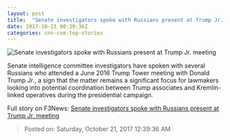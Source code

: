 ```yaml
---
layout: post
title:  "Senate investigators spoke with Russians present at Trump Jr. meeting"
date: 2017-10-21 00:39:36Z
categories: cnn-com-top-stories
---
```


![Senate investigators spoke with Russians present at Trump Jr. meeting](http://cdn.cnn.com/cnnnext/dam/assets/160601130652-march-12-2016-super-tease.jpg)

Senate intelligence committee investigators have spoken with several Russians who attended a June 2016 Trump Tower meeting with Donald Trump Jr., a sign that the matter remains a significant focus for lawmakers looking into potential coordination between Trump associates and Kremlin-linked operatives during the presidential campaign.


Full story on F3News: [Senate investigators spoke with Russians present at Trump Jr. meeting](http://www.f3nws.com/n/ATSRVF)

> Posted on: Saturday, October 21, 2017 12:39:36 AM
